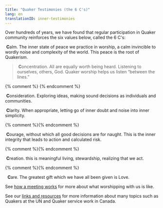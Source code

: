 ```yaml
---
title: "Quaker Testimonies (the 6 C's)"
lang: en
translationID: inner-testimonies
---
```

Over hundreds of years, we have found that regular participation in Quaker community reinforces the six values below, called the 6 C's:

<i class="far fa-circle fa-fw fa-2x color-1-dark-text down_a_bit_more"></i> &nbsp;<b>C</b>alm. The inner state of peace we practice in worship, a calm invincible to wordly noise and complexity of the world. This peace is the root of Quakerism.

> &nbsp;<b>C</b>oncentration. All are equally worth being heard. Listening to ourselves, others, God. Quaker worship helps us listen “between the lines.”

{% comment %} <i class="fa-solid fa-arrows-to-dot"></i> {% endcomment %}

<i class="fas fa-dove fa-fw fa-2x color-1-light-text down_a_bit_more"></i> &nbsp;<b>C</b>onsideration. Exploring ideas, making sound decisions as individuals and communities.

<i class="fas fa-comments fa-fw fa-2x color-1-text down_a_bit_more"></i> &nbsp;<b>C</b>larity. When appropriate, letting go of inner doubt and noise into inner simplicity.

{% comment %}<i class="fa-solid fa-mountain-sun"></i>{% endcomment %}

<i class="fab fa-creative-commons-nd fa-fw fa-2x color-1-light-text down_a_bit_more"></i> &nbsp;<b>C</b>ourage, without which all good decisions are for naught. This is the inner integrity that leads to action and calculated risk.

{% comment %}<i class="fa-solid fa-shield"></i>{% endcomment %}

<i class="fab fa-pagelines fa-fw fa-2x down_a_bit_more leaf"></i> &nbsp;<b>C</b>reation. this is meaningful living, stewardship, realizing that we act.
<br>

{% comment %}<i class="fa-solid fa-music"></i>{% endcomment %}

<i class="fas fa-heart fa-fw fa-2x down_a_bit_more heart"></i> &nbsp; <b>C</b>are. The greatest gift which we have all been given is Love.

See [how a meeting works](/about) for more about what worshipping with us is like.

See our [links and resources](/links_history) for more information about many topics such as Quakers at the UN and Quaker service work in Canada.
